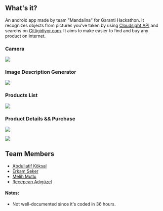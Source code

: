 ## What's it?
  An android app made by team "Mandalina" for Garanti Hackathon. It recognizes objects from pictures you've taken by using [Cloudsight API](http://cloudsightapi.com/) 
  and searchs on [Gittigidiyor.com](http://www.gittigidiyor.com). It aims to make easier to find and buy any product on internet.
  
  ### Camera
  ![](https://farm2.staticflickr.com/1854/42552351020_4c80d173ab.jpg)
  
  ### Image Description Generator
  ![](https://farm2.staticflickr.com/1892/30493445388_2193e6dffa.jpg)
  
  ### Products List
  ![](https://farm2.staticflickr.com/1857/30493445268_dcd55469dc.jpg)
  
  ### Product Details && Purchase
  
  ![](https://farm2.staticflickr.com/1881/42552351480_931f4e3a09.jpg)
  
  
  ![](https://farm2.staticflickr.com/1859/30493445538_96e46eabd4.jpg)
  
  
  
## Team Members
* [Abdullatif Köksal](https://github.com/akoksal)
* [Erkam Şeker](https://github.com/erkams)
* [Melih Mutlu](https://github.com/melihmutlu)
* [Recepcan Adıgüzel](https://github.com/radiguzel)

#### Notes:
* Not well-documented since it's coded in 36 hours.
